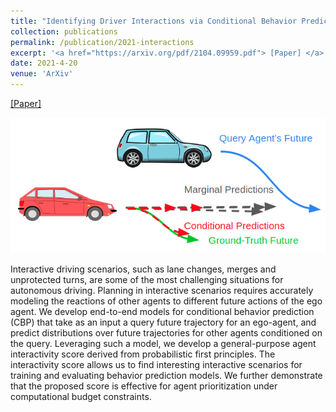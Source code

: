 ```yaml
---
title: "Identifying Driver Interactions via Conditional Behavior Prediction"
collection: publications
permalink: /publication/2021-interactions
excerpt: '<a href="https://arxiv.org/pdf/2104.09959.pdf"> [Paper] </a>'
date: 2021-4-20
venue: 'ArXiv'
---
```


<a href="https://arxiv.org/pdf/2104.09959.pdf"> [Paper] </a>

 <img src='/images/cbp_cartoon.png'>
 
Interactive driving scenarios, such as lane changes, merges and unprotected turns, are some of the most challenging situations for autonomous driving. Planning in interactive scenarios requires accurately modeling the reactions of other agents to different future actions of the ego agent. We develop end-to-end models for conditional behavior prediction (CBP) that take as an input a query future trajectory for an ego-agent, and predict distributions over future trajectories for other agents conditioned on the query.  Leveraging such a model, we develop a general-purpose agent interactivity score derived from probabilistic first principles.
The interactivity score allows us to find interesting interactive scenarios for training and evaluating behavior prediction models. We further demonstrate that the proposed score is effective for agent prioritization under computational budget constraints.
 
